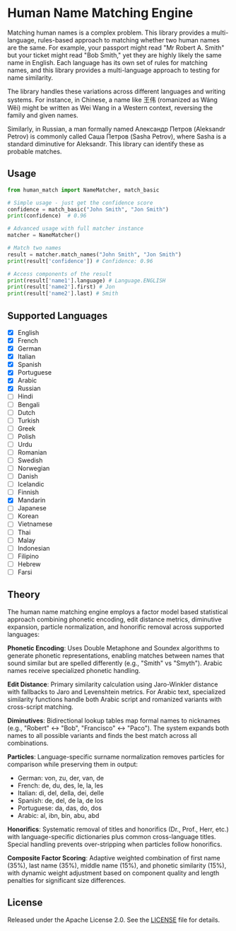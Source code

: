 # Human Name Matching Engine

Matching human names is a complex problem. This library provides a multi-language, rules-based approach to matching whether two human names are the same. For example, your passport might read "Mr Robert A. Smith" but your ticket might read "Bob Smith," yet they are highly likely the same name in English. Each language has its own set of rules for matching names, and this library provides a multi-language approach to testing for name similarity.

The library handles these variations across different languages and writing systems. For instance, in Chinese, a name like 王伟 (romanized as Wáng Wěi) might be written as Wei Wang in a Western context, reversing the family and given names.

Similarly, in Russian, a man formally named Александр Петров (Aleksandr Petrov) is commonly called Саша Петров (Sasha Petrov), where Sasha is a standard diminutive for Aleksandr. This library can identify these as probable matches.

## Usage

```python
from human_match import NameMatcher, match_basic

# Simple usage - just get the confidence score
confidence = match_basic("John Smith", "Jon Smith")
print(confidence)  # 0.96

# Advanced usage with full matcher instance
matcher = NameMatcher()

# Match two names
result = matcher.match_names("John Smith", "Jon Smith")
print(result['confidence']) # Confidence: 0.96

# Access components of the result
print(result['name1'].language) # Language.ENGLISH
print(result['name2'].first) # Jon
print(result['name2'].last) # Smith
```

## Supported Languages

- [x] English
- [x] French
- [x] German
- [x] Italian
- [x] Spanish
- [x] Portuguese
- [x] Arabic
- [x] Russian
- [ ] Hindi
- [ ] Bengali
- [ ] Dutch
- [ ] Turkish
- [ ] Greek
- [ ] Polish
- [ ] Urdu
- [ ] Romanian
- [ ] Swedish
- [ ] Norwegian
- [ ] Danish
- [ ] Icelandic
- [ ] Finnish
- [x] Mandarin
- [ ] Japanese
- [ ] Korean
- [ ] Vietnamese
- [ ] Thai
- [ ] Malay
- [ ] Indonesian
- [ ] Filipino
- [ ] Hebrew
- [ ] Farsi

## Theory

The human name matching engine employs a factor model based statistical approach combining phonetic encoding, edit distance metrics, diminutive expansion, particle normalization, and honorific removal across supported languages:

**Phonetic Encoding**: Uses Double Metaphone and Soundex algorithms to generate phonetic representations, enabling matches between names that sound similar but are spelled differently (e.g., "Smith" vs "Smyth"). Arabic names receive specialized phonetic handling.

**Edit Distance**: Primary similarity calculation using Jaro-Winkler distance with fallbacks to Jaro and Levenshtein metrics. For Arabic text, specialized similarity functions handle both Arabic script and romanized variants with cross-script matching.

**Diminutives**: Bidirectional lookup tables map formal names to nicknames (e.g., "Robert" ↔ "Bob", "Francisco" ↔ "Paco"). The system expands both names to all possible variants and finds the best match across all combinations.

**Particles**: Language-specific surname normalization removes particles for comparison while preserving them in output:
- German: von, zu, der, van, de
- French: de, du, des, le, la, les
- Italian: di, del, della, dei, delle
- Spanish: de, del, de la, de los
- Portuguese: da, das, do, dos
- Arabic: al, ibn, bin, abu, abd

**Honorifics**: Systematic removal of titles and honorifics (Dr., Prof., Herr, etc.) with language-specific dictionaries plus common cross-language titles. Special handling prevents over-stripping when particles follow honorifics.

**Composite Factor Scoring**: Adaptive weighted combination of first name (35%), last name (35%), middle name (15%), and phonetic similarity (15%), with dynamic weight adjustment based on component quality and length penalties for significant size differences.

## License

Released under the Apache License 2.0. See the [LICENSE](LICENSE) file for details.